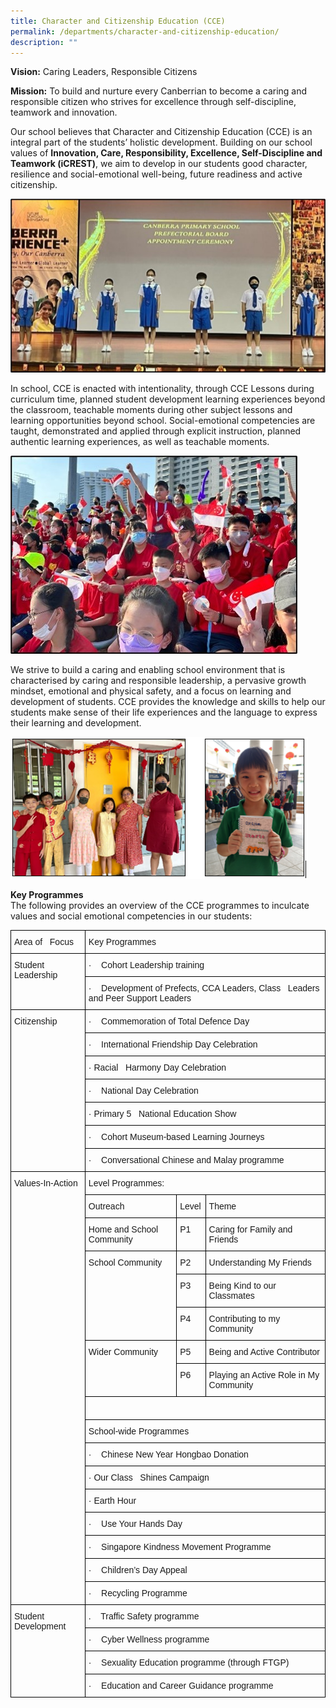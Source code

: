 ```yaml
---
title: Character and Citizenship Education (CCE)
permalink: /departments/character-and-citizenship-education/
description: ""
---
```

**Vision:** Caring Leaders, Responsible Citizens

**Mission:** To build and nurture every Canberrian to become a caring and responsible citizen who strives for excellence through self-discipline, teamwork and innovation.

Our school believes that Character and Citizenship Education (CCE) is an integral part of the students’ holistic development. Building on our school values of **Innovation, Care, Responsibility, Excellence, Self-Discipline and Teamwork (iCREST)**, we aim to develop in our students good character, resilience and social-emotional well-being, future readiness and active citizenship.  

![](/images/CCE(1).jpg)

In school, CCE is enacted with intentionality, through CCE Lessons during curriculum time, planned student development learning experiences beyond the classroom, teachable moments during other subject lessons and learning opportunities beyond school. Social-emotional competencies are taught, demonstrated and applied through explicit instruction, planned authentic learning experiences, as well as teachable moments. 

![](/images/CCE%20(2).jpg)

We strive to build a caring and enabling school environment that is characterised by caring and responsible leadership, a pervasive growth mindset, emotional and physical safety, and a focus on learning and development of students. CCE provides the knowledge and skills to help our students make sense of their life experiences and the language to express their learning and development.

![](/images/cce%20(5).png)

**Key Programmes**<br>
The following provides an overview of the CCE programmes to inculcate values and social emotional competencies in our students:

<style type="text/css">
.tg  {border-collapse:collapse;border-spacing:0;}
.tg td{border-color:black;border-style:solid;border-width:1px;font-family:Arial, sans-serif;font-size:14px;
  overflow:hidden;padding:10px 5px;word-break:normal;}
.tg th{border-color:black;border-style:solid;border-width:1px;font-family:Arial, sans-serif;font-size:14px;
  font-weight:normal;overflow:hidden;padding:10px 5px;word-break:normal;}
.tg .tg-0lax{text-align:left;vertical-align:top}
</style>
<table class="tg">
<thead>
  <tr>
    <th class="tg-0lax">Area of&nbsp;&nbsp;&nbsp;Focus</th>
    <th class="tg-0lax" colspan="3">Key Programmes</th>
  </tr>
</thead>
<tbody>
  <tr>
    <td class="tg-0lax" rowspan="2">Student Leadership</td>
    <td class="tg-0lax" colspan="3">·        &nbsp;&nbsp;&nbsp;Cohort Leadership training</td>
  </tr>
  <tr>
    <td class="tg-0lax" colspan="3">·        &nbsp;&nbsp;&nbsp;Development of Prefects, CCA Leaders, Class&nbsp;&nbsp;&nbsp;Leaders and Peer Support Leaders </td>
  </tr>
  <tr>
    <td class="tg-0lax" rowspan="7">Citizenship</td>
    <td class="tg-0lax" colspan="3">·        &nbsp;&nbsp;&nbsp;Commemoration of Total Defence Day</td>
  </tr>
  <tr>
    <td class="tg-0lax" colspan="3">·        &nbsp;&nbsp;&nbsp;International Friendship Day Celebration</td>
  </tr>
  <tr>
    <td class="tg-0lax" colspan="3">·         Racial&nbsp;&nbsp;&nbsp;Harmony Day Celebration</a></td>
  </tr>
  <tr>
    <td class="tg-0lax" colspan="3">·        &nbsp;&nbsp;&nbsp;National Day Celebration</td>
  </tr>
  <tr>
    <td class="tg-0lax" colspan="3">·         Primary 5&nbsp;&nbsp;&nbsp;National Education Show</a></td>
  </tr>
  <tr>
    <td class="tg-0lax" colspan="3">·        &nbsp;&nbsp;&nbsp;Cohort Museum-based Learning Journeys</td>
  </tr>
  <tr>
    <td class="tg-0lax" colspan="3">·        &nbsp;&nbsp;&nbsp;Conversational Chinese and Malay programme</td>
  </tr>
  <tr>
    <td class="tg-0lax" rowspan="17">Values-In-Action</td>
    <td class="tg-0lax" colspan="3">Level Programmes:</td>
  </tr>
  <tr>
    <td class="tg-0lax">Outreach</td>
    <td class="tg-0lax">Level</td>
    <td class="tg-0lax">Theme</td>
  </tr>
  <tr>
    <td class="tg-0lax">Home and School Community</td>
    <td class="tg-0lax">P1</td>
    <td class="tg-0lax">Caring for Family and Friends</td>
  </tr>
  <tr>
    <td class="tg-0lax" rowspan="3">School Community</td>
    <td class="tg-0lax">P2</td>
    <td class="tg-0lax">Understanding My Friends</td>
  </tr>
  <tr>
    <td class="tg-0lax">P3</td>
    <td class="tg-0lax">Being Kind to our Classmates</td>
  </tr>
  <tr>
    <td class="tg-0lax">P4</td>
    <td class="tg-0lax">Contributing to my Community</td>
  </tr>
  <tr>
    <td class="tg-0lax" rowspan="2">Wider Community</td>
    <td class="tg-0lax">P5</td>
    <td class="tg-0lax">Being and Active Contributor</td>
  </tr>
  <tr>
    <td class="tg-0lax">P6</td>
    <td class="tg-0lax">Playing an Active Role in My Community</td>
  </tr>
  <tr>
    <td class="tg-0lax" colspan="3"> &nbsp;&nbsp;</td>
  </tr>
  <tr>
    <td class="tg-0lax" colspan="3">School-wide Programmes</td>
  </tr>
  <tr>
    <td class="tg-0lax" colspan="3">·        &nbsp;&nbsp;&nbsp;Chinese New Year Hongbao Donation</td>
  </tr>
  <tr>
    <td class="tg-0lax" colspan="3">·         Our Class&nbsp;&nbsp;&nbsp;Shines Campaign</a></td>
  </tr>
  <tr>
    <td class="tg-0lax" colspan="3">·  Earth Hour</a></td>
  </tr>
  <tr>
    <td class="tg-0lax" colspan="3">·        &nbsp;&nbsp;&nbsp;Use Your Hands Day</td>
  </tr>
  <tr>
    <td class="tg-0lax" colspan="3">·        &nbsp;&nbsp;&nbsp;Singapore Kindness Movement Programme</td>
  </tr>
  <tr>
    <td class="tg-0lax" colspan="3">·        &nbsp;&nbsp;&nbsp;Children’s Day Appeal</td>
  </tr>
  <tr>
    <td class="tg-0lax" colspan="3">·        &nbsp;&nbsp;&nbsp;Recycling Programme</td>
  </tr>
  <tr>
    <td class="tg-0lax" rowspan="5">Student Development</td>
    
  </tr>
  <tr>
    <td class="tg-0lax" colspan="3">.        &nbsp;&nbsp;&nbsp;Traffic Safety programme </a></td>
  </tr>
  <tr>
    <td class="tg-0lax" colspan="3">·        &nbsp;&nbsp;&nbsp;Cyber Wellness programme</a></td>
  </tr>
  <tr>
    <td class="tg-0lax" colspan="3">·        &nbsp;&nbsp;&nbsp;Sexuality Education programme (through FTGP)</td>
  </tr>
  <tr>
    <td class="tg-0lax" colspan="3">·        &nbsp;&nbsp;&nbsp;Education and Career Guidance programme</td>
  </tr>
</tbody>
</table>